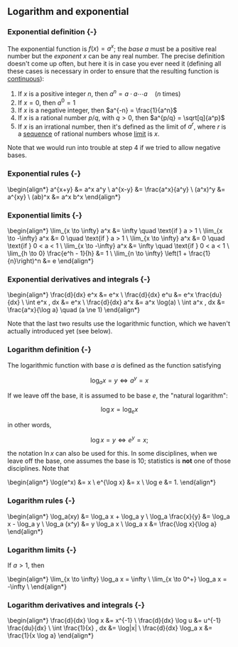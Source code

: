 ## Logarithm and exponential

### Exponential definition {-}

The exponential function is $f(x) = a^x$; the *base* $a$ must be a positive real number but the *exponent* $x$ can be any real number. The precise definition doesn't come up often, but here it is in case you ever need it (defining all these cases is necessary in order to ensure that the resulting function is [continuous](limits-and-continuity.html#continuity)):

1. If $x$ is a positive integer $n$, then $a^n = a \cdot a \cdots a \quad (n$ times)
2. If $x=0$, then $a^0 = 1$
3. If $x$ is a negative integer, then $a^{-n} = \frac{1}{a^n}$
4. If $x$ is a rational number $p/q$, with $q>0$, then $a^{p/q} = \sqrt[q]{a^p}$
5. If $x$ is an irrational number, then it's defined as the limit of $a^r$, where $r$ is a [sequence](sequences-and-series.html) of rational numbers whose [limit](limits-and-continuity.html) is $x$.

Note that we would run into trouble at step 4 if we tried to allow negative bases.

### Exponential rules {-}

\begin{align*}
a^{x+y} &= a^x a^y \\
a^{x-y} &= \frac{a^x}{a^y} \\
(a^x)^y &= a^{xy} \\
(ab)^x &= a^x b^x
\end{align*}

### Exponential limits {-}

\begin{align*}
\lim_{x \to \infty} a^x &= \infty \quad \text{if } a > 1 \\
\lim_{x \to -\infty} a^x &= 0 \quad \text{if } a > 1 \\
\lim_{x \to \infty} a^x &= 0 \quad \text{if } 0 < a < 1 \\
\lim_{x \to -\infty} a^x &= \infty \quad \text{if } 0 < a < 1 \\
\lim_{h \to 0} \frac{e^h - 1}{h} &= 1 \\
\lim_{n \to \infty} \left(1 + \frac{1}{n}\right)^n &= e
\end{align*}

### Exponential derivatives and integrals {-}

\begin{align*}
\frac{d}{dx} e^x &= e^x \\
\frac{d}{dx} e^u &= e^x \frac{du}{dx} \\
\int e^x \, dx &= e^x \\
\frac{d}{dx} a^x &= a^x \log(a) \\
\int a^x \, dx &= \frac{a^x}{\log a} \quad (a \ne 1)
\end{align*}

Note that the last two results use the logarithmic function, which we haven't actually introduced yet (see below).

### Logarithm definition {-}

The logarithmic function with base $a$ is defined as the function satisfying

$$ \log_a x = y \iff a^y = x $$

If we leave off the base, it is assumed to be base $e$, the "natural logarithm":

$$ \log x = \log_e x $$

in other words,

$$ \log x = y \iff e^y = x; $$

the notation $\ln x$ can also be used for this. In some disciplines, when we leave off the base, one assumes the base is 10; statistics is **not** one of those disciplines. Note that

\begin{align*}
\log(e^x) &= x \\
e^{\log x} &= x \\
\log e &= 1.
\end{align*}

### Logarithm rules {-}

\begin{align*}
\log_a(xy) &= \log_a x + \log_a y \\
\log_a \frac{x}{y} &= \log_a x - \log_a y \\
\log_a (x^y) &= y \log_a x \\
\log_a x &= \frac{\log x}{\log a}
\end{align*}

### Logarithm limits {-}

If $a > 1$, then

\begin{align*}
\lim_{x \to \infty} \log_a x = \infty \\
\lim_{x \to 0^+} \log_a x = -\infty \\
\end{align*}

### Logarithm derivatives and integrals {-}

\begin{align*}
\frac{d}{dx} \log x &= x^{-1} \\
\frac{d}{dx} \log u &= u^{-1} \frac{du}{dx} \\
\int \frac{1}{x} \, dx &= \log|x| \\
\frac{d}{dx} \log_a x &= \frac{1}{x \log a}
\end{align*}
